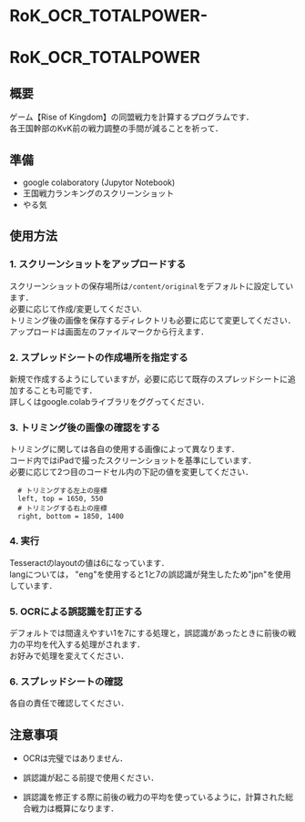 # RoK_OCR_TOTALPOWER-
# RoK_OCR_TOTALPOWER

## 概要

ゲーム【Rise of Kingdom】の同盟戦力を計算するプログラムです．  
各王国幹部のKvK前の戦力調整の手間が減ることを祈って．  

## 準備
  * google colaboratory (Jupytor Notebook)
  * 王国戦力ランキングのスクリーンショット
  * やる気

## 使用方法

### 1. スクリーンショットをアップロードする  
スクリーンショットの保存場所は`/content/original`をデフォルトに設定しています．  
必要に応じて作成/変更してください.  
トリミング後の画像を保存するディレクトリも必要に応じて変更してください．  
アップロードは画面左のファイルマークから行えます．

### 2. スプレッドシートの作成場所を指定する  
新規で作成するようにしていますが，必要に応じて既存のスプレッドシートに追加することも可能です．  
詳しくはgoogle.colabライブラリをググってください．

### 3. トリミング後の画像の確認をする  
トリミングに関しては各自の使用する画像によって異なります．  
コード内ではiPadで撮ったスクリーンショットを基準にしています．  
必要に応じて2つ目のコードセル内の下記の値を変更してください．　　
      
   ```
     # トリミングする左上の座標
     left, top = 1650, 550
     # トリミングする右上の座標
     right, bottom = 1850, 1400
   ```
      
### 4. 実行
Tesseractのlayoutの値は6になっています．  
langについては，
"eng"を使用すると1と7の誤認識が発生したため"jpn"を使用しています．

### 5. OCRによる誤認識を訂正する   
デフォルトでは間違えやすい1を7にする処理と，誤認識があったときに前後の戦力の平均を代入する処理がされます．  
お好みで処理を変えてください．  

### 6. スプレッドシートの確認
各自の責任で確認してください．

## 注意事項

  * OCRは完璧ではありません．
  
  * 誤認識が起こる前提で使用ください．
  
  * 誤認識を修正する際に前後の戦力の平均を使っているように，計算された総合戦力は概算になります．
